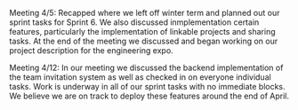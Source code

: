 
Meeting 4/5:
Recapped where we left off winter term and planned out our sprint tasks for Sprint 6. We also discussed inmplementation certain features, particularly the implementation of linkable projects and sharing tasks. At the end of the meeting we discussed and began working on our project description for the engineering expo. 

Meeting 4/12:
In our meeting we discussed the backend implementation of the team invitation system as well as checked in on everyone individual tasks. Work is underway in all of our sprint tasks with no immediate blocks. We believe we are on track to deploy these features around the end of April. 
